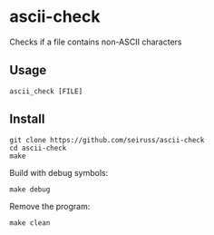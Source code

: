 # ascii-check
Checks if a file contains non-ASCII characters

## Usage ##
    ascii_check [FILE]

## Install ##
    git clone https://github.com/seiruss/ascii-check
    cd ascii-check
    make

Build with debug symbols:

    make debug
    
Remove the program:

    make clean
